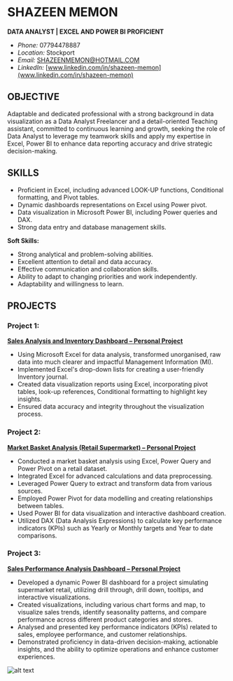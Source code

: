 # SHAZEEN MEMON
**DATA ANALYST | EXCEL AND POWER BI PROFICIENT**
- *Phone:* 07794478887
- *Location:* Stockport
- *Email:* SHAZEENMEMON@HOTMAIL.COM
- *LinkedIn:* [www.linkedin.com/in/shazeen-memon](www.linkedin.com/in/shazeen-memon)

## OBJECTIVE
Adaptable and dedicated professional with a strong background in data visualization as a Data Analyst Freelancer and a detail-oriented Teaching assistant, committed to continuous learning and growth, seeking the role of Data Analyst to leverage my teamwork skills and apply my expertise in Excel, Power BI to enhance data reporting accuracy and drive strategic decision-making.

## SKILLS
- Proficient in Excel, including advanced LOOK-UP functions, Conditional formatting, and Pivot tables.
- Dynamic dashboards representations on Excel using Power pivot.
- Data visualization in Microsoft Power BI, including Power queries and DAX.
- Strong data entry and database management skills.

**Soft Skills:**
- Strong analytical and problem-solving abilities.
- Excellent attention to detail and data accuracy.
- Effective communication and collaboration skills.
- Ability to adapt to changing priorities and work independently.
- Adaptability and willingness to learn.

## PROJECTS
### Project 1:
[**Sales Analysis and Inventory Dashboard – Personal Project**]( https://shazeen-memon.github.io/SM--Data-Analysis-Portfolio/)
- Using Microsoft Excel for data analysis, transformed unorganised, raw data into much clearer and impactful Management Information (MI).
- Implemented Excel's drop-down lists for creating a user-friendly Inventory journal.
- Created data visualization reports using Excel, incorporating pivot tables, look-up references, Conditional formatting to highlight key insights.
- Ensured data accuracy and integrity throughout the visualization process.



  

### Project 2:
[**Market Basket Analysis (Retail Supermarket) – Personal Project**]( https://shazeen-memon.github.io/SM--Data-Analysis-Portfolio/)
- Conducted a market basket analysis using Excel, Power Query and Power Pivot on a retail dataset.
- Integrated Excel for advanced calculations and data preprocessing.
- Leveraged Power Query to extract and transform data from various sources.
- Employed Power Pivot for data modelling and creating relationships between tables.
- Used Power BI for data visualization and interactive dashboard creation.
- Utilized DAX (Data Analysis Expressions) to calculate key performance indicators (KPIs) such as Yearly or Monthly targets and Year to date comparisons.

### Project 3:
[**Sales Performance Analysis Dashboard – Personal Project**]( https://shazeen-memon.github.io/SM--Data-Analysis-Portfolio/)
- Developed a dynamic Power BI dashboard for a project simulating supermarket retail, utilizing drill through, drill down, tooltips, and interactive visualizations.
- Created visualizations, including various chart forms and map, to visualize sales trends, identify seasonality patterns, and compare performance across different product categories and stores.
- Analysed and presented key performance indicators (KPIs) related to sales, employee performance, and customer relationships.
- Demonstrated proficiency in data-driven decision-making, actionable insights, and the ability to optimize operations and enhance customer experiences.



![alt text]()

